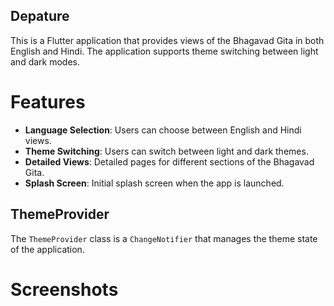 ## Depature

This is a Flutter application that provides views of the Bhagavad Gita in both English and Hindi. The application supports theme switching between light and dark modes.




# Features

- **Language Selection**: Users can choose between English and Hindi views.
- **Theme Switching**: Users can switch between light and dark themes.
- **Detailed Views**: Detailed pages for different sections of the Bhagavad Gita.
- **Splash Screen**: Initial splash screen when the app is launched.


## ThemeProvider

The `ThemeProvider` class is a `ChangeNotifier` that manages the theme state of the application.

# Screenshots
